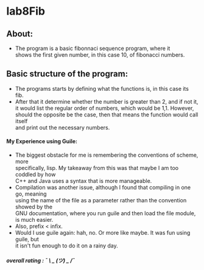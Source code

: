 # lab8Fib
## About: 
* The program is a basic fibonnaci sequence program, where it <br> 
  shows the first given number, in this case 10, of fibonacci numbers.
## Basic structure of the program: 
* The programs starts by defining what the functions is, in this case its fib.
* After that it determine whether the number is greater than 2, and if not it, <br>
  it would list the regular order of numbers, which would be 1,1. However, <br>
  should the opposite be the case, then that means the function would call itself <br>
  and print out the necessary numbers.
#### My Experience using Guile: 
* The biggest obstacle for me is remembering the conventions of scheme, more <br>
  specifically, lisp. My takeaway from this was that maybe I am too coddled by how <br>
  C++ and Java uses a syntax that is more manageable.
* Compilation was another issue, although I found that compiling in one go, meaning <br>
  using the name of the file as a parameter rather than the convention showed by the <br> 
  GNU documentation, where you run guile and then load the file module, is much easier. <br> 
* Also, prefix < infix.
* Would I use guile again: hah, no. Or more like maybe. It was fun using guile, but <br>
  it isn't fun enough to do it on a rainy day.
##### overall rating :  ¯ \ _ (ツ) _ /¯
